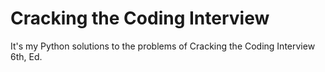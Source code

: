 # Cracking the Coding Interview
It's my Python solutions to the problems of Cracking the Coding Interview 6th, Ed.
